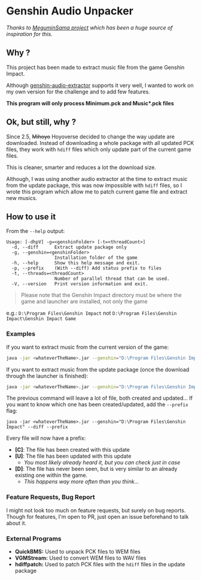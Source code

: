 # Genshin Audio Unpacker

*Thanks to [MeguminSama project](https://github.com/MeguminSama/genshin-audio-extractor) which has been a huge source of
inspiration for this.*

## Why ?

This project has been made to extract music file from the game Genshin Impact.

Although [genshin-audio-extractor](https://github.com/MeguminSama/genshin-audio-extractor) supports it very well, I
wanted to work on my own version for the challenge and to add few features.

**This program will only process Minimum.pck and Music\*.pck files**

## Ok, but still, why ?

Since 2.5, ~~Mihoyo~~ Hoyoverse decided to change the way update are downloaded. Instead of downloading a whole package
with all updated PCK files, they work with `hdiff` files which only update part of the current game files.

This is cleaner, smarter and reduces a lot the download size.

Although, I was using another audio extractor at the time to extract music from the update package, this was now
impossible with `hdiff` files, so I wrote this program which allow me to patch current game file and extract new musics.

## How to use it

From the `--help` output:

```
Usage: [-dhpV] -g=<genshinFolder> [-t=<threadCount>]
  -d, --diff      Extract update package only
  -g, --genshin=<genshinFolder>
                  Installation folder of the game
  -h, --help      Show this help message and exit.
  -p, --prefix    (With --diff) Add status prefix to files
  -t, --threads=<threadCount>
                  Number of parallel thread that can be used.
  -V, --version   Print version information and exit.
```

> Please note that the Genshin Impact directory must be where the game and launcher are installed, not only the game

e.g.: `D:\Program Files\Genshin Impact` not `D:\Program Files\Genshin Impact\Genshin Impact Game`

### Examples

If you want to extract music from the current version of the game:

```bash
java -jar <whateverTheName>.jar --genshin="D:\Program Files\Genshin Impact"
```

If you want to extract music from the update package (once the download through the launcher is finished):

```bash
java -jar <whateverTheName>.jar --genshin="D:\Program Files\Genshin Impact" --diff
```

The previous command will leave a lot of file, both created and updated... If you want to know which one has been
created/updated, add the `--prefix` flag:

```
java -jar <whateverTheName>.jar --genshin="D:\Program Files\Genshin Impact" --diff --prefix
```

Every file will now have a prefix:

- **[C]**: The file has been created with this update
- **[U]**: The file has been updated with this update
    - *You most likely already heard it, but you can check just in case*
- **[D]**: The file has never been seen, but is very similar to an already existing one within the game.
    - *This happens way more often than you think...*

### Feature Requests, Bug Report

I might not look too much on feature requests, but surely on bug reports. Though for features, I'm open to PR, just open
an issue beforehand to talk about it.

### External Programs

- **QuickBMS:** Used to unpack PCK files to WEM files
- **VGMStream:** Used to convert WEM files to WAV files
- **hdiffpatch:** Used to patch PCK files with the `hdiff` files in the update package

